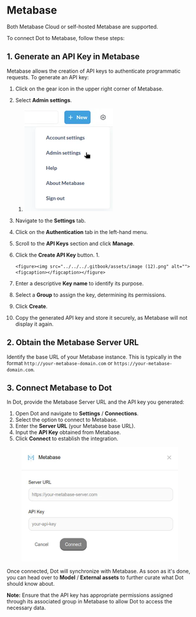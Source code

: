 # Metabase

Both Metabase Cloud or self-hosted Metabase are supported.

To connect Dot to Metabase, follow these steps:

## **1. Generate an API Key in Metabase**

Metabase allows the creation of API keys to authenticate programmatic requests. To generate an API key:

1. Click on the gear icon in the upper right corner of Metabase.
2. Select **Admin settings**.
   1. ![](<../../../.gitbook/assets/image (11).png>)
3. Navigate to the **Settings** tab.
4. Click on the **Authentication** tab in the left-hand menu.
5. Scroll to the **API Keys** section and click **Manage**.
6. Click the **Create API Key** button.
   1.

       <figure><img src="../../../.gitbook/assets/image (12).png" alt=""><figcaption></figcaption></figure>
7. Enter a descriptive **Key name** to identify its purpose.
8. Select a **Group** to assign the key, determining its permissions.
9. Click **Create**.
10. Copy the generated API key and store it securely, as Metabase will not display it again.

## **2. Obtain the Metabase Server URL**

Identify the base URL of your Metabase instance. This is typically in the format `http://your-metabase-domain.com` or `https://your-metabase-domain.com`.

## **3. Connect Metabase to Dot**

In Dot, provide the Metabase Server URL and the API key you generated:

1. Open Dot and navigate to **Settings** / **Connections**.
2. Select the option to connect to Metabase.
3. Enter the **Server URL** (your Metabase base URL).
4. Input the **API Key** obtained from Metabase.
5. Click **Connect** to establish the integration.



<figure><img src="../../../.gitbook/assets/image (14).png" alt=""><figcaption></figcaption></figure>

Once connected, Dot will synchronize with Metabase. As soon as it's done, you can head over to **Model** / **External assets** to further curate what Dot should know about.

**Note:** Ensure that the API key has appropriate permissions assigned through its associated group in Metabase to allow Dot to access the necessary data.
